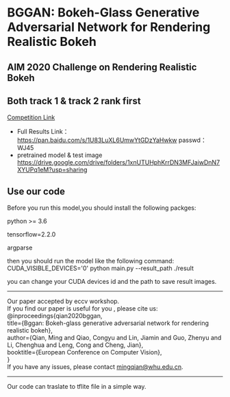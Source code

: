 # BGGAN: Bokeh-Glass Generative Adversarial Network for Rendering Realistic Bokeh
## AIM 2020 Challenge on Rendering Realistic Bokeh
## Both track 1 & track 2 rank first
[Competition Link](https://competitions.codalab.org/competitions/24716#learn_the_details)


* Full Results Link：https://pan.baidu.com/s/1U83LuXL6UmwYtGDzYaHwkw   passwd：WJ45
* pretrained model & test image https://drive.google.com/drive/folders/1xnUTUHphKrrDN3MFJaiwDnN7XYUPq1eM?usp=sharing

## Use our code

Before you run this model,you should install the following packges:

python >= 3.6 

tensorflow=2.2.0 

argparse 

then you should run the model like the following command: 
CUDA_VISIBLE_DEVICES='0' python main.py --result_path ./result 

you can change your CUDA devices id and the path to save result images. 

------------------------------------------------------------------------------

Our paper accepted by eccv workshop.  
If you find our paper is useful for you ,
please cite us:  
@inproceedings{qian2020bggan,  
  title={Bggan: Bokeh-glass generative adversarial network for rendering realistic bokeh},  
  author={Qian, Ming and Qiao, Congyu and Lin, Jiamin and Guo, Zhenyu and Li, Chenghua and Leng, Cong and Cheng, Jian},  
  booktitle={European Conference on Computer Vision},   
}  
If you have any issues, please contact mingqian@whu.edu.cn.


------------------------------------------------------------------------------
Our code can traslate to tflite file in a simple way.
